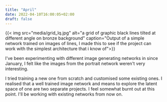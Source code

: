 ```yaml
---
title: "April"
date: 2022-04-10T16:00:05+02:00
draft: false
---
```


{{< img src="media/grid_lq.jpg" alt="a grid of graphic black lines tilted at different angle on bronze background" caption="Output of a simple network trained on images of lines, I made this to see if the project can work with the simplest architecture that i know of">}}

I've been experimenting with different image generating networks in since January, I felt like the images from the portrait network weren't very interesting. 

I tried training a new one from scratch and customised some existing ones. I realised that a well trained image network and means to explore the latent space of one are two separate projects. I feel somewhat burnt out at this point. I'll be working with existing networks from now on.

